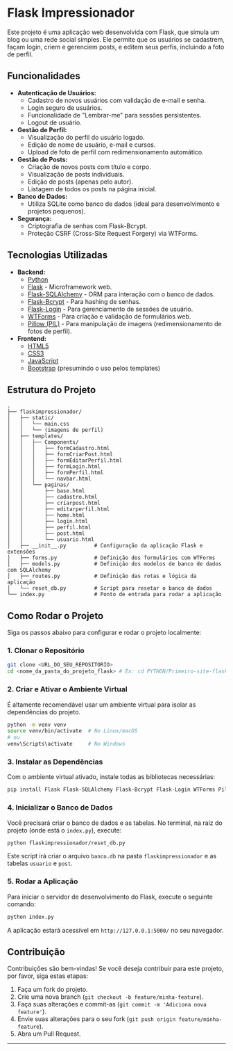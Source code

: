 
# Flask Impressionador

Este projeto é uma aplicação web desenvolvida com Flask, que simula um blog ou uma rede social simples. Ele permite que os usuários se cadastrem, façam login, criem e gerenciem posts, e editem seus perfis, incluindo a foto de perfil.

## Funcionalidades

  * **Autenticação de Usuários:**
      * Cadastro de novos usuários com validação de e-mail e senha.
      * Login seguro de usuários.
      * Funcionalidade de "Lembrar-me" para sessões persistentes.
      * Logout de usuário.
  * **Gestão de Perfil:**
      * Visualização do perfil do usuário logado.
      * Edição de nome de usuário, e-mail e cursos.
      * Upload de foto de perfil com redimensionamento automático.
  * **Gestão de Posts:**
      * Criação de novos posts com título e corpo.
      * Visualização de posts individuais.
      * Edição de posts (apenas pelo autor).
      * Listagem de todos os posts na página inicial.
  * **Banco de Dados:**
      * Utiliza SQLite como banco de dados (ideal para desenvolvimento e projetos pequenos).
  * **Segurança:**
      * Criptografia de senhas com Flask-Bcrypt.
      * Proteção CSRF (Cross-Site Request Forgery) via WTForms.

## Tecnologias Utilizadas

  * **Backend:**
      * [Python](https://www.python.org/)
      * [Flask](https://flask.palletsprojects.com/) - Microframework web.
      * [Flask-SQLAlchemy](https://flask-sqlalchemy.palletsprojects.com/) - ORM para interação com o banco de dados.
      * [Flask-Bcrypt](https://flask-bcrypt.readthedocs.io/en/latest/) - Para hashing de senhas.
      * [Flask-Login](https://flask-login.readthedocs.io/en/latest/) - Para gerenciamento de sessões de usuário.
      * [WTForms](https://wtforms.readthedocs.io/en/3.0.x/) - Para criação e validação de formulários web.
      * [Pillow (PIL)](https://www.google.com/search?q=https://python-pillow.org/) - Para manipulação de imagens (redimensionamento de fotos de perfil).
  * **Frontend:**
      * [HTML5](https://developer.mozilla.org/pt-BR/docs/Web/HTML)
      * [CSS3](https://developer.mozilla.org/pt-BR/docs/Web/CSS)
      * [JavaScript](https://developer.mozilla.org/pt-BR/docs/Web/JavaScript)
      * [Bootstrap](https://getbootstrap.com/) (presumindo o uso pelos templates)

## Estrutura do Projeto

```
.
├── flaskimpressionador/
│   ├── static/
│   │   └── main.css
│   │   └── (imagens de perfil)
│   ├── templates/
│   │   ├── Components/
│   │   │   ├── formCadastro.html
│   │   │   ├── formCriarPost.html
│   │   │   ├── formEditarPerfil.html
│   │   │   ├── formLogin.html
│   │   │   ├── formPerfil.html
│   │   │   └── navbar.html
│   │   └── paginas/
│   │       ├── base.html
│   │       ├── cadastro.html
│   │       ├── criarpost.html
│   │       ├── editarperfil.html
│   │       ├── home.html
│   │       ├── login.html
│   │       ├── perfil.html
│   │       ├── post.html
│   │       └── usuario.html
│   ├── __init__.py         # Configuração da aplicação Flask e extensões
│   ├── forms.py            # Definição dos formulários com WTForms
│   ├── models.py           # Definição dos modelos de banco de dados com SQLAlchemy
│   ├── routes.py           # Definição das rotas e lógica da aplicação
│   └── reset_db.py         # Script para resetar o banco de dados
└── index.py                # Ponto de entrada para rodar a aplicação
```

## Como Rodar o Projeto

Siga os passos abaixo para configurar e rodar o projeto localmente:

### 1\. Clonar o Repositório

```bash
git clone <URL_DO_SEU_REPOSITORIO>
cd <nome_da_pasta_do_projeto_flask> # Ex: cd PYTHON/Primeiro-site-flask/
```

### 2\. Criar e Ativar o Ambiente Virtual

É altamente recomendável usar um ambiente virtual para isolar as dependências do projeto.

```bash
python -m venv venv
source venv/bin/activate  # No Linux/macOS
# ou
venv\Scripts\activate     # No Windows
```

### 3\. Instalar as Dependências

Com o ambiente virtual ativado, instale todas as bibliotecas necessárias:

```bash
pip install Flask Flask-SQLAlchemy Flask-Bcrypt Flask-Login WTForms Pillow
```

### 4\. Inicializar o Banco de Dados

Você precisará criar o banco de dados e as tabelas. No terminal, na raiz do projeto (onde está o `index.py`), execute:

```bash
python flaskimpressionador/reset_db.py
```

Este script irá criar o arquivo `banco.db` na pasta `flaskimpressionador` e as tabelas `usuario` e `post`.

### 5\. Rodar a Aplicação

Para iniciar o servidor de desenvolvimento do Flask, execute o seguinte comando:

```bash
python index.py
```

A aplicação estará acessível em `http://127.0.0.1:5000/` no seu navegador.

## Contribuição

Contribuições são bem-vindas\! Se você deseja contribuir para este projeto, por favor, siga estas etapas:

1.  Faça um fork do projeto.
2.  Crie uma nova branch (`git checkout -b feature/minha-feature`).
3.  Faça suas alterações e commit-as (`git commit -m 'Adiciona nova feature'`).
4.  Envie suas alterações para o seu fork (`git push origin feature/minha-feature`).
5.  Abra um Pull Request.

-----
